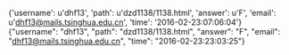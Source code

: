 {'username': u'dhf13', 'path': u'dzd1138/1138.html', 'answer': u'F', 'email': u'dhf13@mails.tsinghua.edu.cn', 'time': '2016-02-23:07:06:04'}
{"username": "dhf13", "path": "dzd1138/1138.html", "answer": "F", "email": "dhf13@mails.tsinghua.edu.cn", "time": "2016-02-23:23:03:25"}